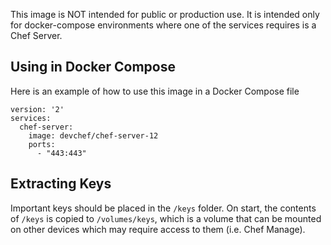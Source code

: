 
This image is NOT intended for public or production use. It is intended only for
docker-compose environments where one of the services requires is a Chef Server.

## Using in Docker Compose

Here is an example of how to use this image in a Docker Compose file

```
version: '2'
services:
  chef-server:
    image: devchef/chef-server-12
    ports:
      - "443:443"
```

## Extracting Keys
Important keys should be placed in the `/keys` folder. On start, the contents of
`/keys` is copied to `/volumes/keys`, which is a volume that can be mounted on
other devices which may require access to them (i.e. Chef Manage).
